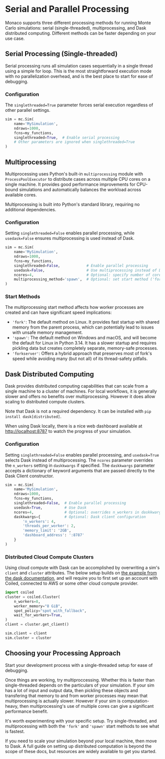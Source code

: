 # Serial and Parallel Processing

Monaco supports three different processing methods for running Monte Carlo simulations: serial (single-threaded), multiprocessing, and Dask distributed computing. Different methods can be faster depending on your use case.

## Serial Processing (Single-threaded)

Serial processing runs all simulation cases sequentially in a single thread using a simple for loop. This is the most straightforward execution mode with no parallelization overhead, and is the best place to start for ease of debugging.

### Configuration

The `singlethreaded=True` parameter forces serial execution regardless of other parallel settings.

```python
sim = mc.Sim(
    name='MySimulation',
    ndraws=1000,
    fcns=my_functions,
    singlethreaded=True,  # Enable serial processing
    # Other parameters are ignored when singlethreaded=True
)
```

## Multiprocessing

Multiprocessing uses Python's built-in `multiprocessing` module with `ProcessPoolExecutor` to distribute cases across multiple CPU cores on a single machine. It provides good performance improvements for CPU-bound simulations and automatically balances the workload across available cores.

Multiprocessing is built into Python's standard library, requiring no additional dependencies.

### Configuration

Setting `singlethreaded=False` enables parallel processing, while `usedask=False` ensures multiprocessing is used instead of Dask.

```python
sim = mc.Sim(
    name='MySimulation',
    ndraws=1000,
    fcns=my_functions,
    singlethreaded=False,            # Enable parallel processing
    usedask=False,                   # Use multiprocessing instead of Dask
    ncores=4,                        # Optional: specify number of cores
    multiprocessing_method='spawn',  # Optional: set start method ('fork', 'spawn', or 'forkserver')
)
```

### Start Methods

The multiprocessing start method affects how worker processes are created and can have significant speed implications:

* `'fork'`: The default method on Linux. It provides fast startup with shared memory from the parent process, which can potentially lead to issues with unsafe memory management.
* `'spawn'`: The default method on Windows and macOS, and will become the default for Linux in Python 3.14. It has a slower startup and requires pickling data but creates completely separate, memory-safe processes.
* `'forkserver'`: Offers a hybrid approach that preserves most of fork's speed while avoiding many (but not all) of its thread-safety pitfalls.

## Dask Distributed Computing

Dask provides distributed computing capabilities that can scale from a single machine to a cluster of machines. For local workflows, it is generally slower and offers no benefits over multiprocessing. However it does allow scaling to distributed compute clusters.

Note that Dask is not a required dependency. It can be installed with `pip install dask[distributed]`.

When using Dask locally, there is a nice web dashboard available at [http://localhost:8787](http://localhost:8787) to watch the progress of your simulation.

### Configuration

Setting `singlethreaded=False` enables parallel processing, and `usedask=True` selects Dask instead of multiprocessing. The `ncores` parameter overrides the `n_workers` setting in `daskkwargs` if specified. The `daskkwargs` parameter accepts a dictionary of keyword arguments that are passed directly to the Dask Client constructor.

```python
sim = mc.Sim(
    name='MySimulation',
    ndraws=1000,
    fcns=my_functions,
    singlethreaded=False,  # Enable parallel processing
    usedask=True,          # Use Dask
    ncores=4,              # Optional: overrides n_workers in daskkwargs
    daskkwargs={           # Optional: Dask client configuration
        'n_workers': 4,
        'threads_per_worker': 2,
        'memory_limit': '2GB',
        'dashboard_address': ':8787'
    }
)
```

### Distributed Cloud Compute Clusters

Using cloud compute with Dask can be accomplished by overwriting a sim's `client` and `cluster` attributes. The below setup builds on [the example from the dask documentation](https://docs.dask.org/en/latest/deploying.html), and will require you to first set up an account with Coiled, connected to AWS or some other cloud compute provider.

```python
import coiled
cluster = coiled.Cluster(
    n_workers=8,
    worker_memory="8 GiB",
    spot_policy="spot_with_fallback",
    wait_for_workers=True,
)
client = cluster.get_client()

sim.client = client
sim.cluster = cluster
```

## Choosing your Processing Approach

Start your development process with a single-threaded setup for ease of debugging.

Once things are working, try multiproccessing. Whether this is faster than single-threaded depends on the particulars of your simulation. If your sim has a lot of input and output data, then pickling these objects and transfering that memory to and from worker processes may mean that multiprocessing is actually slower. However if your sim is computation-heavy, then multiprocessing's use of multiple cores can give a significant performance benefit.

It's worth experimenting with your specific setup. Try single-threaded, and multiprocessing with both the `'fork'` and `'spawn'` start methods to see what is fastest.

If you need to scale your simulation beyond your local machine, then move to Dask. A full guide on setting up distributed computation is beyond the scope of these docs, but resources are widely available to get you started.
